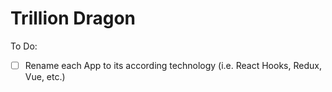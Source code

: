 # Trillion Dragon

To Do:

- [ ] Rename each App to its according technology (i.e. React Hooks, Redux, Vue, etc.)
